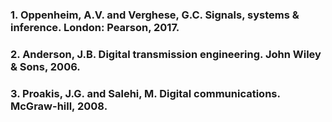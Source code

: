 ### 1. Oppenheim, A.V. and Verghese, G.C. Signals, systems & inference. London: Pearson, 2017.
### 2. Anderson, J.B. Digital transmission engineering. John Wiley & Sons, 2006.
### 3. Proakis, J.G. and Salehi, M. Digital communications. McGraw-hill, 2008.
